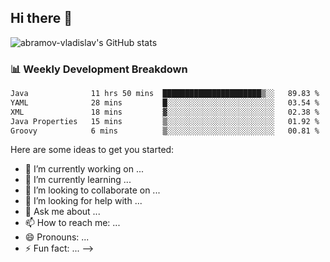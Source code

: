 ## Hi there 👋
![abramov-vladislav's GitHub stats](https://github-readme-stats.vercel.app/api?username=abramov-vladislav&theme=dark&show_icons=true)

### 📊 Weekly Development Breakdown

<!--START_SECTION:waka-->

```txt
Java              11 hrs 50 mins  ██████████████████████▒░░   89.83 %
YAML              28 mins         █░░░░░░░░░░░░░░░░░░░░░░░░   03.54 %
XML               18 mins         ▓░░░░░░░░░░░░░░░░░░░░░░░░   02.38 %
Java Properties   15 mins         ▒░░░░░░░░░░░░░░░░░░░░░░░░   01.92 %
Groovy            6 mins          ▒░░░░░░░░░░░░░░░░░░░░░░░░   00.81 %
```

<!--END_SECTION:waka-->


Here are some ideas to get you started:

- 🔭 I’m currently working on ...
- 🌱 I’m currently learning ...
- 👯 I’m looking to collaborate on ...
- 🤔 I’m looking for help with ...
- 💬 Ask me about ...
- 📫 How to reach me: ...
- 😄 Pronouns: ...
- ⚡ Fun fact: ...
-->
